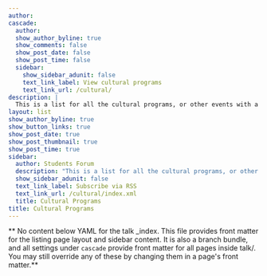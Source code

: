 ```yaml
---
author: 
cascade:
  author: 
  show_author_byline: true
  show_comments: false
  show_post_date: false
  show_post_time: false
  sidebar:
    show_sidebar_adunit: false
    text_link_label: View cultural programs
    text_link_url: /cultural/
description: |
  This is a list for all the cultural programs, or other events with a time, date, and place.
layout: list
show_author_byline: true
show_button_links: true
show_post_date: true
show_post_thumbnail: true
show_post_time: true
sidebar:
  author: Students Forum
  description: "This is a list for all the cultural programs, or other events with a time, date, and place. \n"
  show_sidebar_adunit: false
  text_link_label: Subscribe via RSS
  text_link_url: /cultural/index.xml
  title: Cultural Programs
title: Cultural Programs
---
```


** No content below YAML for the talk _index. This file provides front matter for the listing page layout and sidebar content. It is also a branch bundle, and all settings under `cascade` provide front matter for all pages inside talk/. You may still override any of these by changing them in a page's front matter.**

